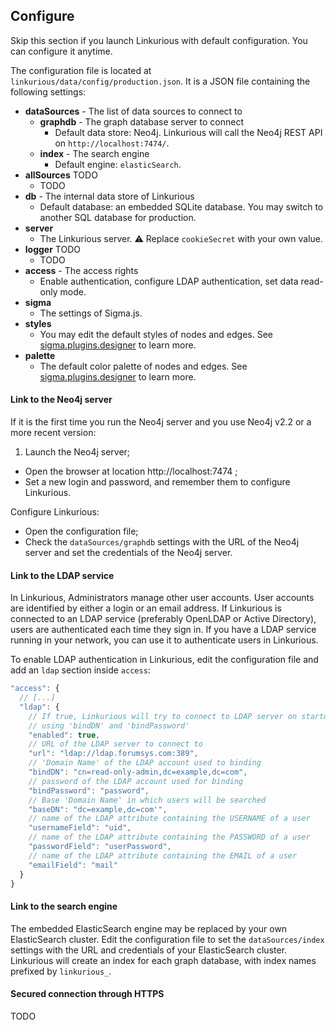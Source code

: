 ## Configure

Skip this section if you launch Linkurious with default configuration. You can configure it anytime.

The configuration file is located at `linkurious/data/config/production.json`. It is a JSON file containing the following settings:


* **dataSources** - The list of data sources to connect to
    * **graphdb** - The graph database server to connect
        * Default data store: Neo4j. Linkurious will call the Neo4j REST API on `http://localhost:7474/`.
    * **index** - The search engine
        * Default engine: `elasticSearch`.
* **allSources** TODO
    * TODO
* **db** - The internal data store of Linkurious
    * Default database: an embedded SQLite database. You may switch to another SQL database for production.
* **server**
    * The Linkurious server. :warning: Replace `cookieSecret` with your own value.
* **logger** TODO
    * TODO
* **access** - The access rights
    * Enable authentication, configure LDAP authentication, set data read-only mode.
* **sigma**
    * The settings of Sigma.js.
* **styles**
    * You may edit the default styles of nodes and edges. See [sigma.plugins.designer](https://github.com/Linkurious/sigma.js/tree/plugin/designer/plugins/sigma.plugins.designer) to learn more.
* **palette**
    * The default color palette of nodes and edges. See [sigma.plugins.designer](https://github.com/Linkurious/sigma.js/tree/plugin/designer/plugins/sigma.plugins.designer) to learn more.


#### Link to the Neo4j server

If it is the first time you run the Neo4j server and you use Neo4j v2.2 or a more recent version:

1. Launch the Neo4j server;
- Open the browser at location http://localhost:7474 ;
- Set a new login and password, and remember them to configure Linkurious.

Configure Linkurious:

- Open the configuration file;
- Check the `dataSources/graphdb` settings with the URL of the Neo4j server and set the credentials of the Neo4j server.

#### Link to the LDAP service

In Linkurious, Administrators manage other user accounts. User accounts are identified by either a login or an email address. If Linkurious is connected to an LDAP service (preferably OpenLDAP or Active Directory), users are authenticated each time they sign in. If you have a LDAP service running in your network, you can use it to authenticate users in Linkurious.

To enable LDAP authentication in Linkurious, edit the configuration file and add an `ldap` section inside `access`:

```JavaScript
"access": {
  // [...]
  "ldap": {
    // If true, Linkurious will try to connect to LDAP server on startup 
    // using 'bindDN' and 'bindPassword'
    "enabled": true,
    // URL of the LDAP server to connect to
    "url": "ldap://ldap.forumsys.com:389",
    // 'Domain Name' of the LDAP account used to binding
    "bindDN": "cn=read-only-admin,dc=example,dc=com",
    // password of the LDAP account used for binding
    "bindPassword": "password",
    // Base 'Domain Name' in which users will be searched
    "baseDN": "dc=example,dc=com'",
    // name of the LDAP attribute containing the USERNAME of a user
    "usernameField": "uid",
    // name of the LDAP attribute containing the PASSWORD of a user
    "passwordField": "userPassword",
    // name of the LDAP attribute containing the EMAIL of a user
    "emailField": "mail"
  }
}
```

#### Link to the search engine

The embedded ElasticSearch engine may be replaced by your own ElasticSearch cluster. Edit the configuration file to set the `dataSources/index` settings with the URL and credentials of your ElasticSearch cluster. Linkurious will create an index for each graph database, with index names prefixed by `linkurious_`.

#### Secured connection through HTTPS

TODO

